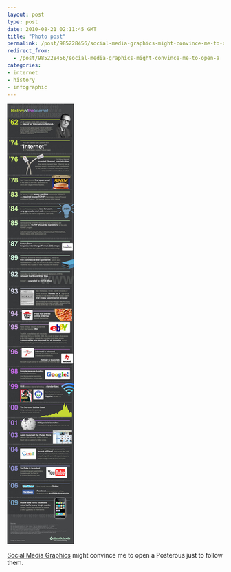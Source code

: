 ```yaml
---
layout: post
type: post
date: 2010-08-21 02:11:45 GMT
title: "Photo post"
permalink: /post/985228456/social-media-graphics-might-convince-me-to-open-a
redirect_from: 
  - /post/985228456/social-media-graphics-might-convince-me-to-open-a
categories:
- internet
- history
- infographic
---
```

![](/assets/images/tumblr_l7hcroFO2I1qb098no1_1280.jpg)

<a href="http://socialmediagraphics.posterous.com">Social Media Graphics</a> might convince me to open a Posterous just to follow them.